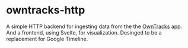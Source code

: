# owntracks-http
A simple HTTP backend for ingesting data from the the [OwnTracks]([url](https://owntracks.org/)https://owntracks.org/) app. And a frontend, using Svelte, for visualization. Desinged to be a replacement for Google Timeline. 

